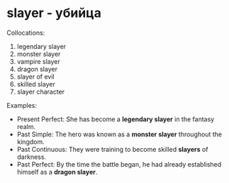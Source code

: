 # slayer - убийца

Collocations:

1. legendary slayer
2. monster slayer
3. vampire slayer
4. dragon slayer
5. slayer of evil
6. skilled slayer
7. slayer character

Examples:

- Present Perfect: She has become a **legendary slayer** in the fantasy realm.
- Past Simple: The hero was known as a **monster slayer** throughout the kingdom.
- Past Continuous: They were training to become skilled **slayers** of darkness.
- Past Perfect: By the time the battle began, he had already established himself as a **dragon slayer**.